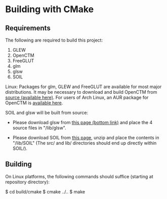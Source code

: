 # Building with CMake #

## Requirements ##

The following are required to build this project:

1. GLEW
2. OpenCTM
3. FreeGLUT
4. glm
5. glsw
6. SOIL

Linux: Packages for glm, GLEW and FreeGLUT are available for most major distributions. It may be necessary to download and build OpenCTM from [source (available here)](sourceforge.net/projects/openctm/). For users of Arch Linux, an AUR package for OpenCTM is [available here](https://aur.archlinux.org/packages/openctm/).

SOIL and glsw will be built from source:

* Please download glsw from [this page (bottom link)](http://prideout.net/blog/?p=11) and place the 4 source files in "/lib/glsw".

* Please download SOIL from [this page](http://www.lonesock.net/soil.html), unzip and place the contents in "/lib/SOIL" (The src/ and lib/ directories should end up directly within SOIL/).

## Building ##

On Linux platforms, the following commands should suffice (starting at repository directory):

$ cd build/cmake
$ cmake ../..
$ make
